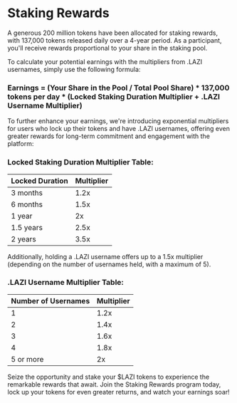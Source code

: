 # Staking Rewards

A generous 200 million tokens have been allocated for staking rewards, with 137,000 tokens released daily over a 4-year period. As a participant, you'll receive rewards proportional to your share in the staking pool.

To calculate your potential earnings with the multipliers from .LAZI usernames, simply use the following formula:

### Earnings = (Your Share in the Pool / Total Pool Share) \* 137,000 tokens per day \* (Locked Staking Duration Multiplier + .LAZI Username Multiplier)

To further enhance your earnings, we're introducing exponential multipliers for users who lock up their tokens and have .LAZI usernames, offering even greater rewards for long-term commitment and engagement with the platform:

### Locked Staking Duration Multiplier Table:

| Locked Duration | Multiplier |
| --------------- | ---------- |
| 3 months        | 1.2x       |
| 6 months        | 1.5x       |
| 1 year          | 2x         |
| 1.5 years       | 2.5x       |
| 2 years         | 3.5x       |

Additionally, holding a .LAZI username offers up to a 1.5x multiplier (depending on the number of usernames held, with a maximum of 5).



### .LAZI Username Multiplier Table:

| Number of Usernames | Multiplier |
| ------------------- | ---------- |
| 1                   | 1.2x       |
| 2                   | 1.4x       |
| 3                   | 1.6x       |
| 4                   | 1.8x       |
| 5 or more           | 2x         |

Seize the opportunity and stake your $LAZI tokens to experience the remarkable rewards that await. Join the Staking Rewards program today, lock up your tokens for even greater returns, and watch your earnings soar!

